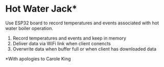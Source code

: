 # Hot Water Jack*

Use ESP32 board to record temperatures and events associated with
hot water boiler operation.

1. Record temperatures and events and keep in memory
2. Deliver data via WiFi link when client conencts
3. Overwrite data when buffer full or when client has downloaded data

*With apologies to Carole King